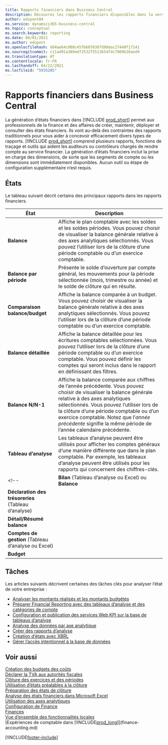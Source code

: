 ```yaml
---
title: Rapports financiers dans Business Central
description: Découvrez les rapports financiers disponibles dans la version standard de Business Central afin que vous puissiez suivre votre activité.
author: edupont04
ms.service: dynamics365-business-central
ms.topic: conceptual
ms.search.keywords: reporting
ms.date: 04/01/2021
ms.author: edupont
ms.openlocfilehash: dd4ae64c008c45fb6876387d98dac27440f17141
ms.sourcegitcommit: c11ad91a389ed72532f5513654fdc7909b20aed9
ms.translationtype: HT
ms.contentlocale: fr-FR
ms.lasthandoff: 04/22/2021
ms.locfileid: "5935285"
---
```

# <a name="financial-reports-in-business-central"></a>Rapports financiers dans Business Central

La génération d’états financiers dans [!INCLUDE [prod_short](includes/prod_short.md)] permet aux professionnels de la finance et des affaires de créer, maintenir, déployer et consulter des états financiers. Ils vont au-delà des contraintes des rapports traditionnels pour vous aider à concevoir efficacement divers types de rapports. [!INCLUDE [prod_short](includes/prod_short.md)] comprend plusieurs rapports, fonctions de traçage et outils qui aident les auditeurs ou contrôleurs chargés de rendre compte au service financier. La génération d’états financiers inclut la prise en charge des dimensions, de sorte que les segments de compte ou les dimensions sont immédiatement disponibles. Aucun outil ou étape de configuration supplémentaire n’est requis.  

## <a name="reports"></a>États

Le tableau suivant décrit certains des principaux rapports dans les rapports financiers.

|État |Description  |
|---------|---------|
|**Balance**| Affiche le plan comptable avec les soldes et les soldes périodes. Vous pouvez choisir de visualiser la balance générale relative à des axes analytiques sélectionnés. Vous pouvez l’utiliser lors de la clôture d’une période comptable ou d’un exercice comptable. |
|**Balance par période**  | Présente le solde d’ouverture par compte général, les mouvements pour la période sélectionnée (mois, trimestre ou année) et le solde de clôture qui en résulte.         |
|**Comparaison balance/budget** | Affiche la balance comparée à un budget. Vous pouvez choisir de visualiser la balance générale relative à des axes analytiques sélectionnés. Vous pouvez l’utiliser lors de la clôture d’une période comptable ou d’un exercice comptable.        |
|**Balance détaillée** |Affiche la balance détaillée pour les écritures comptables sélectionnées. Vous pouvez l’utiliser lors de la clôture d’une période comptable ou d’un exercice comptable. Vous pouvez définir les comptes qui seront inclus dans le rapport en définissant des filtres.         |
|**Balance N/N-1**|Affiche la balance comparée aux chiffres de l’année précédente. Vous pouvez choisir de visualiser la balance générale relative à des axes analytiques sélectionnés. Vous pouvez l’utiliser lors de la clôture d’une période comptable ou d’un exercice comptable. Notez que l’*année précédente* signifie la même période de l’année calendaire précédente.|
|**Tableau d’analyse**|Les tableaux d’analyse peuvent être utilisés pour afficher les comptes généraux d’une manière différente que dans le plan comptable. Par exemple, les tableaux d’analyse peuvent être utilisés pour les rapports qui concernent des chiffres-clés.|
<!--|**Bilan** (Tableau d’analyse ou Excel) ou **Balance** |         |
|**Déclaration des trésoreries** (Tableau d’analyse) |         |
|**Détail/Résumé balance** |         |
|**Comptes de gestion** (Tableau d’analyse ou Excel)||
|**Budget** ||-->

## <a name="tasks"></a>Tâches

Les articles suivants décrivent certaines des tâches clés pour analyser l’état de votre entreprise :

* [Analyser les montants réalisés et les montants budgétés](bi-how-analyze-actual-versus-budget.md)  
* [Préparer Financial Reporting avec des tableaux d’analyse et des catégories de compte](bi-how-work-account-schedule.md)  
* [Configuration et publication des services Web KPI sur la base de tableaux d’analyse](bi-how-to-set-up-and-publish-kpi-web-services-based-on-account-schedules.md)  
* [Analyse des données par axe analytique](bi-how-analyze-data-dimension.md)  
* [Créer des rapports d’analyse](bi-how-create-analysis-views-reports.md)  
* [Création d’états avec XBRL](bi-create-reports-with-xbrl.md)  
* [Gérer l’accès intentionnel à la base de données](admin-data-access-intent.md)  

## <a name="see-also"></a>Voir aussi

[Création des budgets des coûts](finance-create-cost-budgets.md)  
[Déclarer la TVA aux autorités fiscales](finance-how-report-vat.md)  
[Clôture des exercices et des périodes](year-close-years-periods.md)  
[Utilisation d’états préalables à la clôture](year-prepare-preclose-reports.md)  
[Préparation des états de clôture](year-prepare-close-statement.md)  
[Analyse des états financiers dans Microsoft Excel](finance-analyze-excel.md)  
[Utilisation des axes analytiques](finance-dimensions.md)  
[Configuration de Finance](finance-setup-finance.md)  
[Finances](finance.md)  
[Vue d’ensemble des fonctionnalités locales](about-localization.md)  
[Expériences de comptable dans [!INCLUDE[prod_long](includes/prod_long.md)]](finance-accounting.md)  


[!INCLUDE[footer-include](includes/footer-banner.md)]
